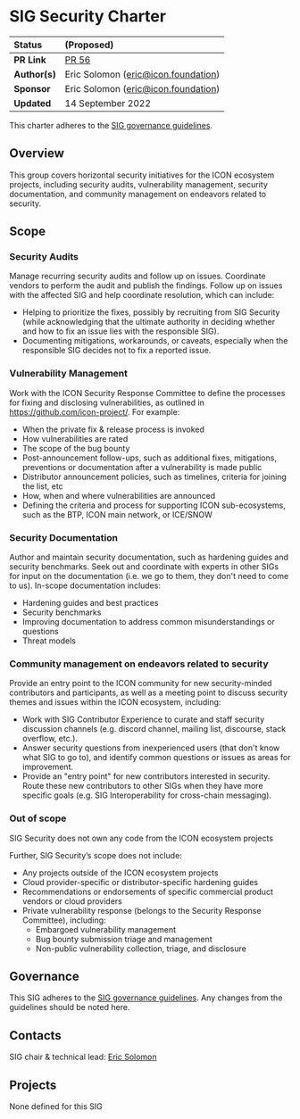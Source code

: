# SIG Security Charter

| Status        | (Proposed)       |
:-------------- |:---------------------------------------------------- |
| **PR Link**   | [PR 56](https://github.com/icon-project/community/pull/56)|
| **Author(s)** | Eric Solomon (eric@icon.foundation) |
| **Sponsor**   | Eric Solomon (eric@icon.foundation) |
| **Updated**   | 14 September 2022 |

This charter adheres to the [SIG governance guidelines](/guidelines/governance/sig-governance-guidelines.md).

## Overview

This group covers horizontal security initiatives for the ICON ecosystem projects, including security audits, vulnerability management, security documentation, and community management on endeavors related to security. 

## Scope

### Security Audits

Manage recurring security audits and follow up on issues. Coordinate vendors to perform the audit and publish the findings. Follow up on issues with the affected SIG and help coordinate resolution, which can include:

- Helping to prioritize the fixes, possibly by recruiting from SIG Security (while acknowledging that the ultimate authority in deciding whether and how to fix an issue lies with the responsible SIG).
- Documenting mitigations, workarounds, or caveats, especially when the responsible SIG decides not to fix a reported issue.

### Vulnerability Management

Work with the ICON Security Response Committee to define the processes for fixing and disclosing vulnerabilities, as outlined in https://github.com/icon-project/. For example:

- When the private fix & release process is invoked
- How vulnerabilities are rated
- The scope of the bug bounty
- Post-announcement follow-ups, such as additional fixes, mitigations, preventions or documentation after a vulnerability is made public
- Distributor announcement policies, such as timelines, criteria for joining the list, etc
- How, when and where vulnerabilities are announced
- Defining the criteria and process for supporting ICON sub-ecosystems, such as the BTP, ICON main network, or ICE/SNOW

### Security Documentation

Author and maintain security documentation, such as hardening guides and security benchmarks. Seek out and coordinate with experts in other SIGs for input on the documentation (i.e. we go to them, they don't need to come to us). In-scope documentation includes:

- Hardening guides and best practices
- Security benchmarks
- Improving documentation to address common misunderstandings or questions
- Threat models

### Community management on endeavors related to security

Provide an entry point to the ICON community for new security-minded contributors and participants, as well as a meeting point to discuss security themes and issues within the ICON ecosystem, including:

- Work with SIG Contributor Experience to curate and staff security discussion channels (e.g. discord channel, mailing list, discourse, stack overflow, etc.).
- Answer security questions from inexperienced users (that don't know what SIG to go to), and identify common questions or issues as areas for improvement.
- Provide an "entry point" for new contributors interested in security. Route these new contributors to other SIGs when they have more specific goals (e.g. SIG Interoperability for cross-chain messaging).

### Out of scope

SIG Security does not own any code from the ICON ecosystem projects

Further, SIG Security’s scope does not include:

- Any projects outside of the ICON ecosystem projects
- Cloud provider-specific or distributor-specific hardening guides
- Recommendations or endorsements of specific commercial product vendors or cloud providers
- Private vulnerability response (belongs to the Security Response Committee), including:
  - Embargoed vulnerability management
  - Bug bounty submission triage and management
  - Non-public vulnerability collection, triage, and disclosure

## Governance

This SIG adheres to the [SIG governance guidelines](/guidelines/governance/sig-governance-guidelines.md). Any changes from the guidelines should be noted here.

## Contacts

SIG chair & technical lead: [Eric Solomon](https://github.com/han-so1omon)

## Projects

None defined for this SIG
